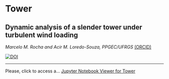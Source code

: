 # Tower
## Dynamic analysis of a slender tower under turbulent wind loading

_Marcelo M. Rocha and Acir M. Loredo-Souza, PPGEC/UFRGS_ [(ORCID)](https://orcid.org/0000-0001-5640-1020)

[![DOI](https://zenodo.org/badge/153307961.svg)](https://zenodo.org/badge/latestdoi/153307961)
___

Please, click to access a... [Jupyter Notebook Viewer for Tower](http://nbviewer.jupyter.org/github/mmaiarocha/Tower/blob/master/Tower.ipynb?flush_cache=true)

